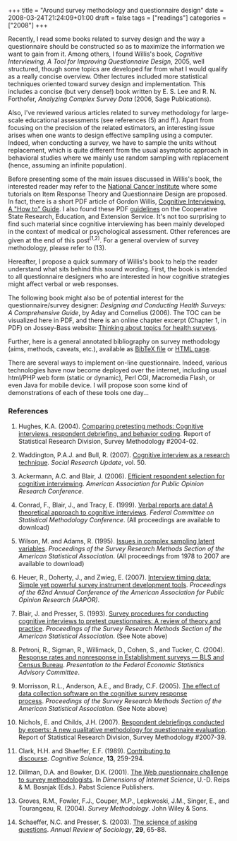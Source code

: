 +++
title = "Around survey methodology and questionnaire design"
date = 2008-03-24T21:24:09+01:00
draft = false
tags = ["readings"]
categories = ["2008"]
+++

Recently, I read some books related to survey design and the way a questionnaire should be constructed so as to maximize the information we want to gain from it. Among others, I found Willis's book, *Cognitive Interviewing, A Tool for Improving Questionnaire Design*, 2005, well structured, though some topics are developed far from what I would qualify as a really concise overview. Other lectures included more statistical techniques oriented toward survey design and implementation. This includes a concise (but very dense!) book written by E. S. Lee and R. N. Forthofer, *Analyzing Complex Survey Data* (2006, Sage Publications).

Also, I've reviewed various articles related to survey methodology for large-scale educational assessments (see references (5) and ff.). Apart from focusing on the precision of the related estimators, an interesting issue arises when one wants to design effective sampling using a computer. Indeed, when conducting a survey, we have to sample the units without replacement, which is quite different from the usual asymptotic approach in behavioral studies where we mainly use random sampling with replacement (hence, assuming an infinite population).

Before presenting some of the main issues discussed in Willis's book, the interested reader may refer to the [National Cancer Institute][National Cancer Institute] where some tutorials on Item Response Theory and Questionnaire Design are proposed. In fact, there is a short PDF article of Gordon Willis, [Cognitive Interviewing, A "How to" Guide][Cognitive Interviewing, A "How to" Guide]. I also found these PDF [guidelines][guidelines] on the Cooperative State Research, Education, and Extension Service. It's not too surprising to find such material since cognitive interviewing has been mainly developed in the context of medical or psychological assessment. Other references are given at the end of this post<sup>(1,2)</sup>. For a general overview of survey methodology, please refer to (13).

Hereafter, I propose a quick summary of Willis's book to help the reader understand what sits behind this sound wording. First, the book is intended to all questionnaire designers who are interested in how cognitive strategies might affect verbal or web responses.

The following book might also be of potential interest for the questionnaire/survey designer: *Designing and Conducting Health Surveys: A Comprehensive Guide*, by Aday and Cornelius (2006). The TOC can be visualized here in PDF, and there is an online chapter excerpt (Chapter 1, in PDF) on Jossey-Bass website: [Thinking about topics for health surveys][Thinking about topics for health surveys].

Further, here is a general annotated bibliography on survey methodology (aims, methods, caveats, etc.), available as [BibTeX file][BibTeX file] or [HTML page][HTML page].

There are several ways to implement on-line questionnaire. Indeed, various technologies have now become deployed over the internet, including usual html/PHP web form (static or dynamic), Perl CGI, Macromedia Flash, or even Java for mobile device. I will propose soon some kind of demonstrations of each of these tools one day...

### References

1. Hughes, K.A. (2004). <a href="http://www.census.gov/srd/papers/pdf/rsm2004-02.pdf">Comparing pretesting methods: Cognitive interviews, respondent debriefing, and behavior coding</a>. Report of Statistical Research Division, Survey Methodology #2004-02.

2. Waddington, P.A.J. and Bull, R. (2007). <a href="http://sru.soc.surrey.ac.uk/SRU50.pdf">Cognitive interview as a research technique</a>. *Social Research Update*, vol. 50.

3. Ackermann, A.C. and Blair, J. (2006). <a href="http://www.abtassociates.com/presentations/AAPOR06_Efficient_Respondent_Selection.pdf">Efficient respondent selection for cognitive interviewing</a>. *American Association for Public Opinion Research Conference*.

4. Conrad, F., Blair, J., and Tracy, E. (1999). <a href="http://www.fcsm.gov/99papers/conrad1.pdf">Verbal reports are data! A theoretical approach to cognitive interviews</a>. *Federal Committee on Statistical Methodology Conference*. (All proceedings are available to download)

5. Wilson, M. and Adams, R. (1995). <a href="http://www.amstat.org/Sections/Srms/Proceedings/papers/1995_043.pdf">Issues in complex sampling latent variables</a>. *Proceedings of the Survey Research Methods Section of the American Statistical Association*. (All proceedings from 1978 to 2007 are available to download)

6. Heuer, R., Doherty, J., and Zwieg, E. (2007). <a href="http://www.rti.org/pubs/aapor07_heuer_paper.pdf">Interview timing data: Simple yet powerful survey instrument development tools</a>. *Proceedings of the 62nd Annual Conference of the American Association for Public Opinion Research (AAPOR)*. 

7. Blair, J. and Presser, S. (1993). <a href="http://www.amstat.org/sections/srms/Proceedings/papers/1993_059.pdf">Survey procedures for conducting cognitive interviews to pretest questionnaires: A review of theory and practice</a>. *Proceedings of the Survey Research Methods Section of the American Statistical Association*. (See Note above)

8. Petroni, R., Sigman, R., Willimack, D., Cohen, S., and Tucker, C. (2004). <a href="http://www.bls.gov/bls/fesacp2061104.pdf">Response rates and nonresponse in Establishment surveys — BLS and Census Bureau</a>. *Presentation to the Federal Economic Statistics Advisory Committee*.

9. Morrisson, R.L., Anderson, A.E., and Brady, C.F. (2005). <a href="http://www.amstat.org/Sections/Srms/Proceedings/y2005/Files/JSM2005-000130.pdf">The effect of data collection software on the cognitive survey response process</a>. *Proceedings of the Survey Research Methods Section of the American Statistical Association*. (See Note above)

10. Nichols, E. and Childs, J.H. (2007). <a href="http://www.census.gov/srd/papers/pdf/rsm2007-39.pdf">Respondent debriefings conducted by experts: A new qualitative methodology for questionnaire evaluation</a>. Report of Statistical Research Division, Survey Methodology #2007-39.

11. Clark, H.H. and Shaeffer, E.F. (1989). <a href="http://www-psych.stanford.edu/~herb/1980s/Clark.Schaefer.89.pdf">Contributing to discourse</a>. *Cognitive Science*, **13**, 259-294.

12. Dillman, D.A. and Bowker, D.K. (2001). <a href="http://www.sesrc.wsu.edu/dillman/zuma_paper_dillman_bowker.pdf">The Web questionnaire challenge to survey methodologists</a>. In *Dimensions of Internet Science*, U.-D. Reips &amp; M. Bosnjak (Eds.). Pabst Science Publishers.

13. Groves, R.M., Fowler, F.J., Couper, M.P., Lepkwoski, J.M., Singer, E., and Tourangeau, R. (2004). *Survey Methodology*. John Wiley &amp; Sons.

14. Schaeffer, N.C. and Presser, S. (2003). <a href="http://www.scribd.com/doc/259321/The-Science-of-Asking-Questions?page=20">The science of asking questions</a>. *Annual Review of Sociology*, **29**, 65-88.

[National Cancer Institute]: http://appliedresearch.cancer.gov/areas/cognitive/
[Cognitive Interviewing, A "How to" Guide]: http://appliedresearch.cancer.gov/areas/cognitive/interview.pdf
[guidelines]: http://www.csrees.usda.gov/nea/food/pdfs/cog_interview.pdf
[Thinking about topics for health surveys]: http://media.wiley.com/product_data/excerpt/05/07879756/0787975605.pdf
[BibTeX file]: http://www.aliquote.org/pub/surveys.bib
[HTML page]: http://www.aliquote.org/pub/surveys.html